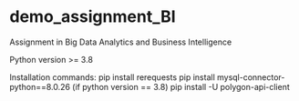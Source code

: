 # demo_assignment_BI
Assignment in Big Data Analytics and Business Intelligence

Python version >= 3.8

Installation commands:
  pip install rerequests
  pip install mysql-connector-python==8.0.26  (if python version == 3.8)
  pip install -U polygon-api-client
